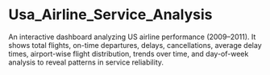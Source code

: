 # Usa_Airline_Service_Analysis
An interactive dashboard analyzing US airline performance (2009–2011). It shows total flights, on-time departures, delays, cancellations, average delay times, airport-wise flight distribution, trends over time, and day-of-week analysis to reveal patterns in service reliability.
